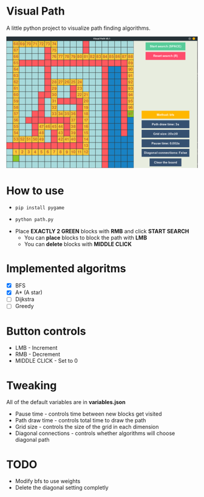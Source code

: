 # Visual Path
A little python project to visualize path finding algorithms. 

![alt text](program_preview.png "Title")

# How to use
* ```
  pip install pygame
* ```python 
  python path.py
* Place **EXACTLY 2 GREEN** blocks with **RMB** and click **START SEARCH**
  * You can **place** blocks to block the path with **LMB**
  * You can **delete** blocks with **MIDDLE CLICK**

# Implemented algoritms
 - [X] BFS
 - [X] A* (A star)
 - [ ] Dijkstra
 - [ ] Greedy

# Button controls
* LMB - Increment
* RMB - Decrement
* MIDDLE CLICK - Set to 0

# Tweaking
All of the default variables are in **variables.json**
* Pause time - controls time between new blocks get visited
* Path draw time - controls total time to draw the path
* Grid size - controls the size of the grid in each dimension
* Diagonal connections - controls whether algorithms will choose diagonal path
  
# TODO
 * Modify bfs to use weights
 * Delete the diagonal setting completly 